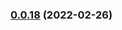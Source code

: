 ### [0.0.18](https://github.com/gregoranders/nodejs-upload-asset/compare/v0.0.17...v0.0.18) (2022-02-26)
